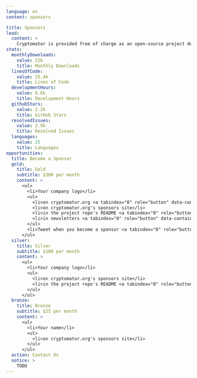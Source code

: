 ```yaml
---
language: en
context: sponsors

title: Sponsors
lead:
  content: >
    Cryptomator is provided free of charge as an open-source project despite the high development effort and is therefore dependent on donations. If you are also interested in further development, we offer you the opportunity to support us publicly by becoming our sponsor.
stats:
  monthlyDownloads:
    value: 22k
    title: Monthly Downloads
  linesOfCode:
    value: 25.4k
    title: Lines of Code
  developmentHours:
    value: 6.6k
    title: Development Hours
  githubStars:
    value: 2.2k
    title: GitHub Stars
  resolvedIssues:
    value: 2.9k
    title: Resolved Issues
  languages:
    value: 25
    title: Languages
opportunities:
  title: Become a Sponsor
  gold:
    title: Gold
    subtitle: $300 per month
    content: >
      <ul>
        <li>Your company logo</li>
        <ul>
          <li>on cryptomator.org <a tabindex="0" role="button" data-container="body" data-toggle="popover" data-trigger="focus" data-content="128k+ impressions per month"><span class="glyphicon glyphicon-info-sign text-muted"></span></a></li>
          <li>on cryptomator.org's sponsors site</li>
          <li>in the project repo's README <a tabindex="0" role="button" data-container="body" data-toggle="popover" data-trigger="focus" data-content="11.8k visits per month"><span class="glyphicon glyphicon-info-sign text-muted"></span></a></li>
          <li>in newsletters <a tabindex="0" role="button" data-container="body" data-toggle="popover" data-trigger="focus" data-content="4.3k+ subscribers"><span class="glyphicon glyphicon-info-sign text-muted"></span></a></li>
        </ul>
        <li>Tweet when you become a sponsor <a tabindex="0" role="button" data-container="body" data-toggle="popover" data-trigger="focus" data-content="2.9k+ followers"><span class="glyphicon glyphicon-info-sign text-muted"></span></a></li>
      </ul>
  silver:
    title: Silver
    subtitle: $100 per month
    content: >
      <ul>
        <li>Your company logo</li>
        <ul>
          <li>on cryptomator.org's sponsors site</li>
          <li>in the project repo's README <a tabindex="0" role="button" data-container="body" data-toggle="popover" data-trigger="focus" data-content="11.8k visits per month"><span class="glyphicon glyphicon-info-sign text-muted"></span></a></li>
        </ul>
      </ul>
  bronze:
    title: Bronze
    subtitle: $25 per month
    content: >
      <ul>
        <li>Your name</li>
        <ul>
          <li>on cryptomator.org's sponsors site</li>
        </ul>
      </ul>
  action: Contact Us
  notice: >
    TODO
---
```


